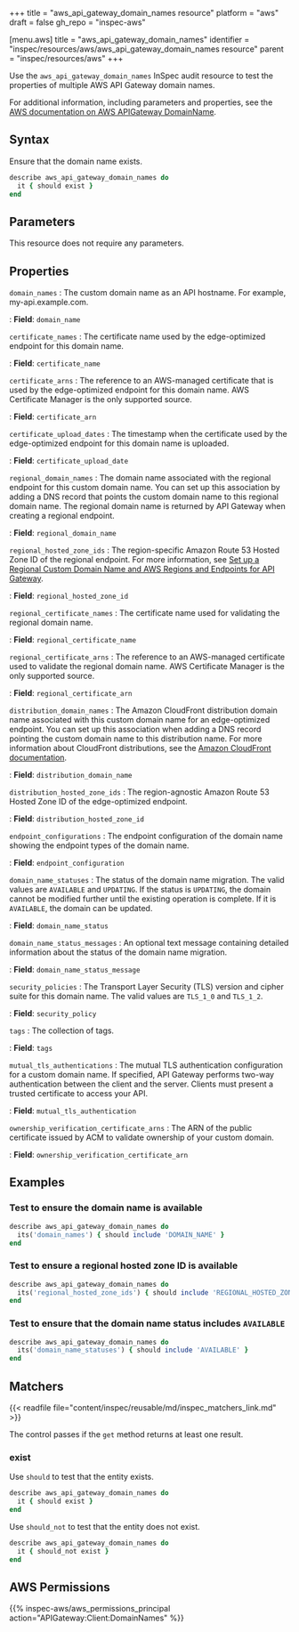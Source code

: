 +++
title = "aws_api_gateway_domain_names resource"
platform = "aws"
draft = false
gh_repo = "inspec-aws"

[menu.aws]
title = "aws_api_gateway_domain_names"
identifier = "inspec/resources/aws/aws_api_gateway_domain_names resource"
parent = "inspec/resources/aws"
+++

Use the `aws_api_gateway_domain_names` InSpec audit resource to test the properties of multiple AWS API Gateway domain names.

For additional information, including parameters and properties, see the [AWS documentation on AWS APIGateway DomainName](https://docs.aws.amazon.com/AWSCloudFormation/latest/UserGuide/aws-resource-apigateway-domainname.html).

## Syntax

Ensure that the domain name exists.

```ruby
describe aws_api_gateway_domain_names do
  it { should exist }
end
```

## Parameters

This resource does not require any parameters.

## Properties

`domain_names`
: The custom domain name as an API hostname. For example, my-api.example.com.

: **Field**: `domain_name`

`certificate_names`
: The certificate name used by the edge-optimized endpoint for this domain name.

: **Field**: `certificate_name`

`certificate_arns`
: The reference to an AWS-managed certificate that is used by the edge-optimized endpoint for this domain name. AWS Certificate Manager is the only supported source.

: **Field**: `certificate_arn`

`certificate_upload_dates`
: The timestamp when the certificate used by the edge-optimized endpoint for this domain name is uploaded.

: **Field**: `certificate_upload_date`

`regional_domain_names`
: The domain name associated with the regional endpoint for this custom domain name. You can set up this association by adding a DNS record that points the custom domain name to this regional domain name. The regional domain name is returned by API Gateway when creating a regional endpoint.

: **Field**: `regional_domain_name`

`regional_hosted_zone_ids`
: The region-specific Amazon Route 53 Hosted Zone ID of the regional endpoint. For more information, see [Set up a Regional Custom Domain Name and AWS Regions and Endpoints for API Gateway](https://docs.aws.amazon.com/apigateway/latest/developerguide/apigateway-regional-api-custom-domain-create.html).

: **Field**: `regional_hosted_zone_id`

`regional_certificate_names`
: The certificate name used for validating the regional domain name.

: **Field**: `regional_certificate_name`

`regional_certificate_arns`
: The reference to an AWS-managed certificate used to validate the regional domain name. AWS Certificate Manager is the only supported source.

: **Field**: `regional_certificate_arn`

`distribution_domain_names`
: The Amazon CloudFront distribution domain name associated with this custom domain name for an edge-optimized endpoint. You can set up this association when adding a DNS record pointing the custom domain name to this distribution name. For more information about CloudFront distributions, see the [Amazon CloudFront documentation](https://docs.aws.amazon.com/cloudfront/index.html).

: **Field**: `distribution_domain_name`

`distribution_hosted_zone_ids`
: The region-agnostic Amazon Route 53 Hosted Zone ID of the edge-optimized endpoint.

: **Field**: `distribution_hosted_zone_id`

`endpoint_configurations`
: The endpoint configuration of the domain name showing the endpoint types of the domain name.

: **Field**: `endpoint_configuration`

`domain_name_statuses`
: The status of the domain name migration. The valid values are `AVAILABLE` and `UPDATING`. If the status is `UPDATING`, the domain cannot be modified further until the existing operation is complete. If it is `AVAILABLE`, the domain can be updated.

: **Field**: `domain_name_status`

`domain_name_status_messages`
: An optional text message containing detailed information about the status of the domain name migration.

: **Field**: `domain_name_status_message`

`security_policies`
: The Transport Layer Security (TLS) version and cipher suite for this domain name. The valid values are `TLS_1_0` and `TLS_1_2`.

: **Field**: `security_policy`

`tags`
: The collection of tags.

: **Field**: `tags`

`mutual_tls_authentications`
: The mutual TLS authentication configuration for a custom domain name. If specified, API Gateway performs two-way authentication between the client and the server. Clients must present a trusted certificate to access your API.

: **Field**: `mutual_tls_authentication`

`ownership_verification_certificate_arns`
: The ARN of the public certificate issued by ACM to validate ownership of your custom domain.

: **Field**: `ownership_verification_certificate_arn`

## Examples

### Test to ensure the domain name is available

```ruby
describe aws_api_gateway_domain_names do
  its('domain_names') { should include 'DOMAIN_NAME' }
end
```

### Test to ensure a regional hosted zone ID is available

```ruby
describe aws_api_gateway_domain_names do
  its('regional_hosted_zone_ids') { should include 'REGIONAL_HOSTED_ZONE_ID' }
end
```

### Test to ensure that the domain name status includes `AVAILABLE`

```ruby
describe aws_api_gateway_domain_names do
  its('domain_name_statuses') { should include 'AVAILABLE' }
end
```

## Matchers

{{< readfile file="content/inspec/reusable/md/inspec_matchers_link.md" >}}

The control passes if the `get` method returns at least one result.

### exist

Use `should` to test that the entity exists.

```ruby
describe aws_api_gateway_domain_names do
  it { should exist }
end
```

Use `should_not` to test that the entity does not exist.

```ruby
describe aws_api_gateway_domain_names do
  it { should_not exist }
end
```

## AWS Permissions

{{% inspec-aws/aws_permissions_principal action="APIGateway:Client:DomainNames" %}}
